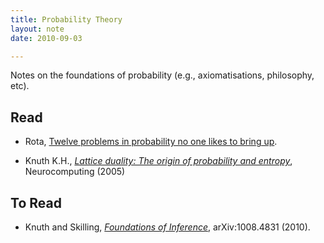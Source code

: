 ```yaml
---
title: Probability Theory
layout: note
date: 2010-09-03

---
```


Notes on the foundations of probability (e.g., axiomatisations, philosophy, etc).

## Read
* Rota, [Twelve problems in probability no one likes to bring up][rota].

* Knuth K.H., _[Lattice duality: The origin of probability and entropy](http://ti.arc.nasa.gov/m/pub/746h/0746%20(Knuth).pdf)_, Neurocomputing (2005)

## To Read

* Knuth and Skilling, _[Foundations of Inference](http://arxiv.org/abs/1008.4831)_, arXiv:1008.4831 (2010).

[rota]: http://books.google.co.uk/books?id=eaJyGXguokIC&lpg=PP1&ots=v7RfQdMbDm&dq=gian-carlo%20rota%20entropy&pg=PA57#v=onepage&q&f=false

